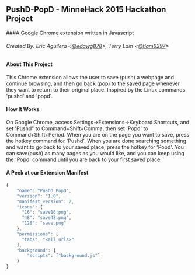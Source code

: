 ## PushD-PopD - MinneHack 2015 Hackathon Project
###A Google Chrome extension written in Javascript
###### Created By: Eric Aguilera <[@edawg878]>, Terry Lam <[@tlam6297]>

#### About This Project
This Chrome extension allows the user to save (push) a webpage and continue browsing, and then go back (pop) to the saved page
whenever they want to return to their original place.
Inspired by the Linux commands 'pushd' and 'popd'.

#### How It Works
On Google Chrome, access Settings->Extensions->Keyboard Shortcuts, and set 'Pushd" to Command+Shift+Comma, then set
'Popd' to Command+Shift+Period. When you are on the page you want to save, press the hotkey command for 'Pushd'.
When you are done searching something and want to go back to your saved place, press the hotkey for 'Popd'. You can save(push)
as many pages as you would like, and you can keep using the 'Popd' command until you are back to your first saved place.

#### A Peek at our Extension Manifest
```javascript
{
    "name": "PushD PopD",
    "version": "1.0",
    "manifest_version": 2,
    "icons": {
      "16": "save16.png", 
      "48": "save48.png", 
      "128": "save.png"
    },
    "permissions": [
      "tabs", "<all_urls>"
    ],
    "background": {
        "scripts": ["background.js"]
    }
}
  ```
  [@edawg878]: <https://github.com/EDawg878>
  [@tlam6297]: <https://github.com/tlam6297>
